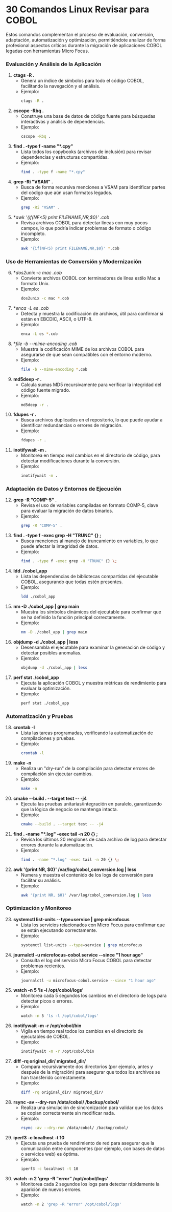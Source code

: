 # 30 Comandos Linux Revisar para COBOL

Estos comandos complementan el proceso de evaluación, conversión, adaptación, automatización y optimización, permitiéndote analizar de forma profesional aspectos críticos durante la migración de aplicaciones COBOL legadas con herramientas Micro Focus.

### Evaluación y Análisis de la Aplicación
1. **ctags -R .**  
   - Genera un índice de símbolos para todo el código COBOL, facilitando la navegación y el análisis.
   - Ejemplo:  
     ```bash
     ctags -R .
     ```
2. **cscope -Rbq .**  
   - Construye una base de datos de código fuente para búsquedas interactivas y análisis de dependencias.
   - Ejemplo:  
     ```bash
     cscope -Rbq .
     ```
3. **find . -type f -name "*.cpy"**  
   - Lista todos los copybooks (archivos de inclusión) para revisar dependencias y estructuras compartidas.
   - Ejemplo:  
     ```bash
     find . -type f -name "*.cpy"
     ```
4. **grep -Ri "VSAM" .**  
   - Busca de forma recursiva menciones a VSAM para identificar partes del código que aún usan formatos legados.
   - Ejemplo:  
     ```bash
     grep -Ri "VSAM" .
     ```
5. **awk '{if(NF<5) print FILENAME,NR,$0}' *.cob**  
   - Revisa archivos COBOL para detectar líneas con muy pocos campos, lo que podría indicar problemas de formato o código incompleto.
   - Ejemplo:  
     ```bash
     awk '{if(NF<5) print FILENAME,NR,$0}' *.cob
     ```

### Uso de Herramientas de Conversión y Modernización
6. **dos2unix -c mac *.cob**  
   - Convierte archivos COBOL con terminadores de línea estilo Mac a formato Unix.
   - Ejemplo:  
     ```bash
     dos2unix -c mac *.cob
     ```
7. **enca -L es *.cob**  
   - Detecta y muestra la codificación de archivos, útil para confirmar si están en EBCDIC, ASCII, o UTF-8.
   - Ejemplo:  
     ```bash
     enca -L es *.cob
     ```
8. **file -b --mime-encoding *.cob**  
   - Muestra la codificación MIME de los archivos COBOL para asegurarse de que sean compatibles con el entorno moderno.
   - Ejemplo:  
     ```bash
     file -b --mime-encoding *.cob
     ```
9. **md5deep -r .**  
   - Calcula sumas MD5 recursivamente para verificar la integridad del código fuente migrado.
   - Ejemplo:  
     ```bash
     md5deep -r .
     ```
10. **fdupes -r .**  
    - Busca archivos duplicados en el repositorio, lo que puede ayudar a identificar redundancias o errores de migración.
    - Ejemplo:  
      ```bash
      fdupes -r .
      ```
11. **inotifywait -m .**  
    - Monitorea en tiempo real cambios en el directorio de código, para detectar modificaciones durante la conversión.
    - Ejemplo:  
      ```bash
      inotifywait -m .
      ```

### Adaptación de Datos y Entornos de Ejecución
12. **grep -R "COMP-5" .**  
    - Revisa el uso de variables compiladas en formato COMP-5, clave para evaluar la migración de datos binarios.
    - Ejemplo:  
      ```bash
      grep -R "COMP-5" .
      ```
13. **find . -type f -exec grep -H "TRUNC" {} \;**  
    - Busca menciones al manejo de truncamiento en variables, lo que puede afectar la integridad de datos.
    - Ejemplo:  
      ```bash
      find . -type f -exec grep -H "TRUNC" {} \;
      ```
14. **ldd ./cobol_app**  
    - Lista las dependencias de bibliotecas compartidas del ejecutable COBOL, asegurando que todas estén presentes.
    - Ejemplo:  
      ```bash
      ldd ./cobol_app
      ```
15. **nm -D ./cobol_app | grep main**  
    - Muestra los símbolos dinámicos del ejecutable para confirmar que se ha definido la función principal correctamente.
    - Ejemplo:  
      ```bash
      nm -D ./cobol_app | grep main
      ```
16. **objdump -d ./cobol_app | less**  
    - Desensambla el ejecutable para examinar la generación de código y detectar posibles anomalías.
    - Ejemplo:  
      ```bash
      objdump -d ./cobol_app | less
      ```
17. **perf stat ./cobol_app**  
    - Ejecuta la aplicación COBOL y muestra métricas de rendimiento para evaluar la optimización.
    - Ejemplo:  
      ```bash
      perf stat ./cobol_app
      ```

### Automatización y Pruebas
18. **crontab -l**  
    - Lista las tareas programadas, verificando la automatización de compilaciones y pruebas.
    - Ejemplo:  
      ```bash
      crontab -l
      ```
19. **make -n**  
    - Realiza un "dry-run" de la compilación para detectar errores de compilación sin ejecutar cambios.
    - Ejemplo:  
      ```bash
      make -n
      ```
20. **cmake --build . --target test -- -j4**  
    - Ejecuta las pruebas unitarias/integración en paralelo, garantizando que la lógica de negocio se mantenga intacta.
    - Ejemplo:  
      ```bash
      cmake --build . --target test -- -j4
      ```
21. **find . -name "*.log" -exec tail -n 20 {} \;**  
    - Revisa los últimos 20 renglones de cada archivo de log para detectar errores durante la automatización.
    - Ejemplo:  
      ```bash
      find . -name "*.log" -exec tail -n 20 {} \;
      ```
22. **awk '{print NR, $0}' /var/log/cobol_conversion.log | less**  
    - Numera y muestra el contenido de los logs de conversión para facilitar su análisis.
    - Ejemplo:  
      ```bash
      awk '{print NR, $0}' /var/log/cobol_conversion.log | less
      ```

### Optimización y Monitoreo
23. **systemctl list-units --type=service | grep microfocus**  
    - Lista los servicios relacionados con Micro Focus para confirmar que se están ejecutando correctamente.
    - Ejemplo:  
      ```bash
      systemctl list-units --type=service | grep microfocus
      ```
24. **journalctl -u microfocus-cobol.service --since "1 hour ago"**  
    - Consulta el log del servicio Micro Focus COBOL para detectar problemas recientes.
    - Ejemplo:  
      ```bash
      journalctl -u microfocus-cobol.service --since "1 hour ago"
      ```
25. **watch -n 5 'ls -l /opt/cobol/logs'**  
    - Monitorea cada 5 segundos los cambios en el directorio de logs para detectar picos o errores.
    - Ejemplo:  
      ```bash
      watch -n 5 'ls -l /opt/cobol/logs'
      ```
26. **inotifywait -m -r /opt/cobol/bin**  
    - Vigila en tiempo real todos los cambios en el directorio de ejecutables de COBOL.
    - Ejemplo:  
      ```bash
      inotifywait -m -r /opt/cobol/bin
      ```
27. **diff -rq original_dir/ migrated_dir/**  
    - Compara recursivamente dos directorios (por ejemplo, antes y después de la migración) para asegurar que todos los archivos se han transferido correctamente.
    - Ejemplo:  
      ```bash
      diff -rq original_dir/ migrated_dir/
      ```
28. **rsync -av --dry-run /data/cobol/ /backup/cobol/**  
    - Realiza una simulación de sincronización para validar que los datos se copian correctamente sin modificar nada.
    - Ejemplo:  
      ```bash
      rsync -av --dry-run /data/cobol/ /backup/cobol/
      ```
29. **iperf3 -c localhost -t 10**  
    - Ejecuta una prueba de rendimiento de red para asegurar que la comunicación entre componentes (por ejemplo, con bases de datos o servicios web) es óptima.
    - Ejemplo:  
      ```bash
      iperf3 -c localhost -t 10
      ```
30. **watch -n 2 'grep -R "error" /opt/cobol/logs'**  
    - Monitorea cada 2 segundos los logs para detectar rápidamente la aparición de nuevos errores.
    - Ejemplo:  
      ```bash
      watch -n 2 'grep -R "error" /opt/cobol/logs'
      ```
